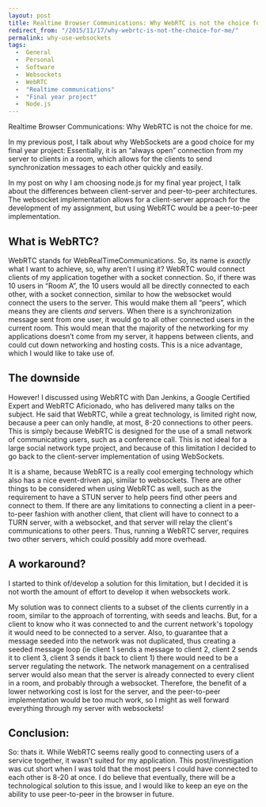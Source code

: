 ```yaml
---
layout: post
title: Realtime Browser Communications: Why WebRTC is not the choice for me.
redirect_from: "/2015/11/17/why-webrtc-is-not-the-choice-for-me/"
permalink: why-use-websockets
tags: 
  -  General
  -  Personal
  -  Software
  -  Websockets
  -  WebRTC
  -  "Realtime communications"
  -  "Final year project"
  -  Node.js
---
```

Realtime Browser Communications: Why WebRTC is not the choice for me.

In my previous post, I talk about why WebSockets are a good choice for my final year project: Essentially, it is an “always open” connection from my server to clients in a room, which allows for the clients to send synchronization messages to each other quickly and easily.

In my post on why I am choosing node.js for my final year project, I talk about the differences between client-server and peer-to-peer architectures. The websocket implementation allows for a client-server approach for the development of my assignment, but using WebRTC would be a peer-to-peer implementation.

## What is WebRTC?

WebRTC stands for WebRealTimeCommunications. So, its name is _exactly_ what I want to achieve, so, why aren’t I using it? WebRTC would connect clients of my application together with a socket connection. So, if there was 10 users in “Room A”, the 10 users would all be directly connected to each other, with a socket connection, similar to how the websocket would connect the users to the server. This would make them all “peers”, which means they are clients _and_ servers. When there is a synchronization message sent from one user, it would go to all other connected users in the current room. This would mean that the majority of the networking for my applications doesn’t come from my server, it happens between clients, and could cut down networking and hosting costs. This is a nice advantage, which I would like to take use of.

## The downside

However! I discussed using WebRTC with Dan Jenkins, a Google Certified Expert and WebRTC Aficionado, who has delivered many talks on the subject. He said that WebRTC, while a great technology, is limited right now, because a peer can only handle, at most, 8-20 connections to other peers. This is simply because WebRTC is designed for the use  of a small network of communicating users, such as a conference call. This is not ideal for a large social network type project, and because of this limitation I decided to go back to the client-server implementation of using WebSockets.

It is a shame, because WebRTC is a really cool emerging technology which also has a nice event-driven api, similar to websockets. There are other things to be considered when using WebRTC as well, such as the requirement to have a STUN server to help peers find other peers and connect to them. If there are any limitations to connecting a client in a peer-to-peer fashion with another client, that client will have to connect to a TURN server, with a websocket, and that server will relay the client's communications to other peers. Thus, running a WebRTC server, requires two other servers, which could possibly add more overhead. 

## A workaround?

I started to think of/develop a solution for this limitation, but I decided it is not worth the amount of effort to develop it when websockets work.

My solution was to connect clients to a subset of the clients currently in a room, similar to the approach of torrenting, with seeds and leachs. But, for a client to know who it was connected to and the current network's topology it would need to be connected to a server. Also, to guarantee that a message seeded into the network was not duplicated, thus creating a seeded message loop (ie client 1 sends a message to client 2, client 2 sends it to client 3, client 3 sends it back to client 1) there would need to be a server regulating the network. The network management on a centralised server would also mean that the server is already connected to every client in a room, and probably through a websocket. Therefore, the benefit of a lower networking cost is lost for the server, and the peer-to-peer implementation would be too much work, so I might as well forward everything through my server with websockets!

## Conclusion:

So: thats it. While WebRTC seems really good to connecting users of a service together, it wasn’t suited for my application. This post/investigation was cut short when I was told that the most peers I could have connected to each other is 8-20 at once. I do believe that eventually, there will be a technological solution to this issue, and I would like to keep an eye on the ability to use peer-to-peer in the browser in future.